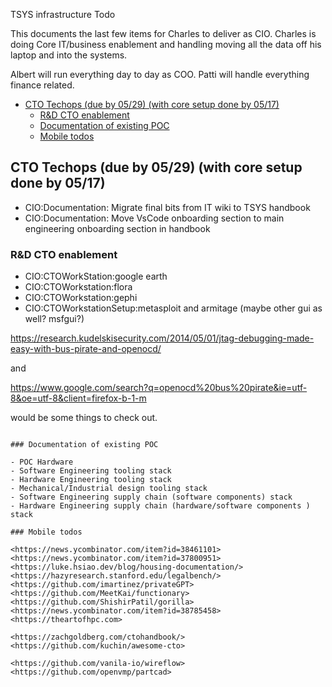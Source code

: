 TSYS infrastructure Todo

This documents the last few items for Charles to deliver as CIO. Charles is doing Core IT/business enablement and handling moving all the data off his laptop and into the systems.

Albert will run everything day to day as COO. Patti will handle everything finance related.

- [CTO Techops (due by 05/29) (with core setup done by 05/17)](#cto-techops-due-by-0529-with-core-setup-done-by-0517)
  - [R\&D CTO enablement](#rd-cto-enablement)
  - [Documentation of existing POC](#documentation-of-existing-poc)
  - [Mobile todos](#mobile-todos)

## CTO Techops (due by 05/29) (with core setup done by 05/17)

- CIO:Documentation: Migrate final bits from IT wiki to TSYS handbook
- CIO:Documentation: Move VsCode onboarding section to main engineering onboarding section in handbook

### R&D CTO enablement

- CIO:CTOWorkStation:google earth
- CIO:CTOWorkstation:flora
- CIO:CTOWorkstation:gephi
- CIO:CTOWorkstationSetup:metasploit and armitage (maybe other gui as well? msfgui?)


<https://research.kudelskisecurity.com/2014/05/01/jtag-debugging-made-easy-with-bus-pirate-and-openocd/>

and

<https://www.google.com/search?q=openocd%20bus%20pirate&ie=utf-8&oe=utf-8&client=firefox-b-1-m>

would be some things to check out.
```

### Documentation of existing POC

- POC Hardware
- Software Engineering tooling stack
- Hardware Engineering tooling stack
- Mechanical/Industrial design tooling stack
- Software Engineering supply chain (software components) stack
- Hardware Engineering supply chain (hardware/software components ) stack

### Mobile todos

<https://news.ycombinator.com/item?id=38461101>
<https://news.ycombinator.com/item?id=37800951>
<https://luke.hsiao.dev/blog/housing-documentation/>
<https://hazyresearch.stanford.edu/legalbench/>
<https://github.com/imartinez/privateGPT>
<https://github.com/MeetKai/functionary>
<https://github.com/ShishirPatil/gorilla>
<https://news.ycombinator.com/item?id=38785458>
<https://theartofhpc.com>

<https://zachgoldberg.com/ctohandbook/>
<https://github.com/kuchin/awesome-cto>

<https://github.com/vanila-io/wireflow>
<https://github.com/openvmp/partcad>